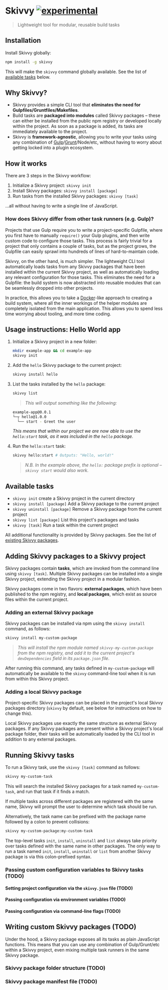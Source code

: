 # Skivvy [![experimental](http://badges.github.io/stability-badges/dist/experimental.svg)](http://github.com/badges/stability-badges)

> Lightweight tool for modular, reusable build tasks


## Installation

Install Skivvy globally:

```bash
npm install -g skivvy
```

This will make the `skivvy` command globally available. See the list of [available tasks](#available-tasks) below.


## Why Skivvy?

- Skivvy provides a simple CLI tool that **eliminates the need for Gulpfiles/Gruntfiles/Makefiles**.
- Build tasks are **packaged into modules** called Skivvy packages – these can either be installed from the public npm registry or developed locally within the project. As soon as a package is added, its tasks are immediately available to the project.
- Skivvy is **framework-agnostic**, allowing you to write your tasks using any combination of [Gulp](http://gulpjs.com/)/[Grunt](http://gruntjs.com/)/Node/etc, without having to worry about getting locked into a plugin ecosystem.


## How it works

There are 3 steps in the Skivvy workflow:

1. Initialize a Skivvy project: `skivvy init`
2. Install Skivvy packages: `skivvy install [package]`
3. Run tasks from the installed Skivvy packages: `skivvy [task]`

...all without having to write a single line of JavaScript.


### How does Skivvy differ from other task runners (e.g. Gulp)?

Projects that use Gulp require you to write a project-specific Gulpfile, where you first have to manually `require()` your Gulp plugins, and then write custom code to configure those tasks. This process is fairly trivial for a project that only contains a couple of tasks, but as the project grows, the Gulpfile can easily sprawl into hundreds of lines of hard-to-maintain code.

Skivvy, on the other hand, is much simpler. The lightweight CLI tool automatically loads tasks from any Skivvy packages that have been installed within the current Skivvy project, as well as automatically loading any relevant configuration for those tasks. This eliminates the need for a Gulpfile: the build system is now abstracted into reusable modules that can be seamlessly dropped into other projects.

In practice, this allows you to take a [Docker](https://www.docker.com/)-like approach to creating a build system, where all the inner workings of the helper modules are completely isolated from the main application. This allows you to spend less time worrying about tooling, and more time coding.


## Usage instructions: Hello World app

1. Initialize a Skivvy project in a new folder:

    ```bash
    mkdir example-app && cd example-app
    skivvy init
    ```

2. Add the `hello` Skivvy package to the current project:

    ```bash
    skivvy install hello
    ```

3. List the tasks installed by the `hello` package:

    ```bash
    skivvy list
    ```

    > _This will output something like the following:_
    ```bash
    example-app@0.0.1
    └─┬ hello@1.0.0
      └── start - Greet the user
    ```
    _This means that within our project we are now able to use the `hello:start` task, as it was included in the `hello` package._

4. Run the `hello:start` task:

    ```bash
    skivvy hello:start # Outputs: "Hello, world!"
    ```
    > _N.B. In the example above, the `hello:` package prefix is optional – `skivvy start` would also work._


## Available tasks

- `skivvy init` create a Skivvy project in the current directory
- `skivvy install [package]` Add a Skivvy package to the current project
- `skivvy uninstall [package]` Remove a Skivvy package from the current project
- `skivvy list [package]` List this project's packages and tasks
- `skivvy [task]` Run a task within the current project

All additional functionality is provided by Skivvy packages. See the list of [existing Skivvy packages](#).


## Adding Skivvy packages to a Skivvy project

Skivvy packages contain **tasks**, which are invoked from the command line using `skivvy [task]`. Multiple Skivvy packages can be installed into a single Skivvy project, extending the Skivvy project in a modular fashion.

Skivvy packages come in two flavors: **external packages**, which have been published to the npm registry, and **local packages**, which exist as source files within the current project.


### Adding an external Skivvy package

Skivvy packages can be installed via npm using the `skivvy install` command, as follows:

```bash
skivvy install my-custom-package
```

> _This will install the npm module named `skivvy-my-custom-package` from the npm registry, and add it to the current project's `devDependencies` field in its `package.json` file._

After running this command, any tasks defined in `my-custom-package` will automatically be available to the `skivvy` command-line tool when it is run from within this Skivvy project.


### Adding a local Skivvy package

Project-specific Skivvy packages can be placed in the project's local Skivvy packages directory (`skivvy` by default, see below for instructions on how to change this).

Local Skivvy packages use exactly the same structure as external Skivvy packages. If any Skivvy packages are present within a Skivvy project's local package folder, their tasks will be automatically loaded by the CLI tool in addition to any external packages.


## Running Skivvy tasks

To run a Skivvy task, use the `skivvy [task]` command as follows:

```bash
skivvy my-custom-task
```

This will search the installed Skivvy packages for a task named `my-custom-task`, and run that task if it finds a match.

If multiple tasks across different packages are registered with the same name, Skivvy will prompt the user to determine which task should be run.

Alternatively, the task name can be prefixed with the package name followed by a colon to prevent collisions:

```bash
skivvy my-custom-package:my-custom-task
```

The top-level tasks `init`, `install`, `uninstall` and `list` always take priority over tasks defined with the same name in other packages. The only way to run a task named `init`, `install`, `uninstall` or `list` from another Skivvy package is via this colon-prefixed syntax.


### Passing custom configuration variables to Skivvy tasks (TODO)


#### Setting project configuration via the `skivvy.json` file (TODO)


#### Passing configuration via environment variables (TODO)


#### Passing configuration via command-line flags (TODO)


## Writing custom Skivvy packages (TODO)

Under the hood, a Skivvy package exposes all its tasks as plain JavaScript functions. This means that you can use any combination of Gulp/Grunt/etc within a Skivvy project, even mixing multiple task runners in the same Skivvy package.


### Skivvy package folder structure (TODO)


### Skivvy package manifest file (TODO)
